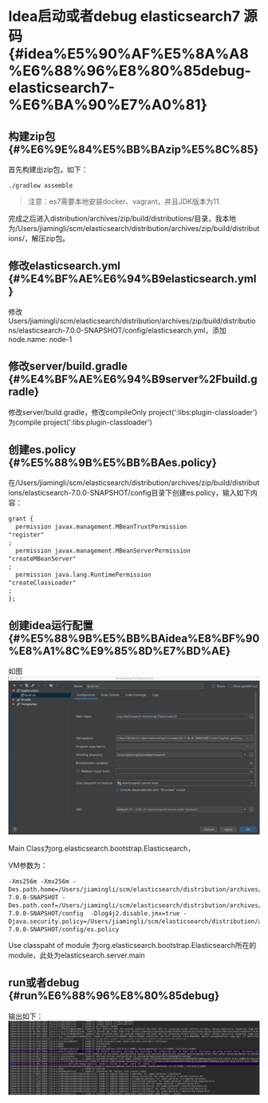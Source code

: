 # Idea启动或者debug elasticsearch7 源码 {#idea%E5%90%AF%E5%8A%A8%E6%88%96%E8%80%85debug-elasticsearch7-%E6%BA%90%E7%A0%81}

## 构建zip包 {#%E6%9E%84%E5%BB%BAzip%E5%8C%85}

首先构建出zip包，如下：

```
./gradlew assemble    

```

> 注意：es7需要本地安装docker、vagrant，并且JDK版本为11.

完成之后进入distribution/archives/zip/build/distributions/目录，我本地为/Users/jiamingli/scm/elasticsearch/distribution/archives/zip/build/distributions/，解压zip包。

## 修改elasticsearch.yml {#%E4%BF%AE%E6%94%B9elasticsearch.yml}

修改Users/jiamingli/scm/elasticsearch/distribution/archives/zip/build/distributions/elasticsearch-7.0.0-SNAPSHOT/config/elasticsearch.yml，添加node.name: node-1

## 修改server/build.gradle {#%E4%BF%AE%E6%94%B9server%2Fbuild.gradle}

修改server/build.gradle，修改compileOnly project\(':libs:plugin-classloader'\)  
为compile project\(':libs:plugin-classloader'\)

## 创建es.policy {#%E5%88%9B%E5%BB%BAes.policy}

在/Users/jiamingli/scm/elasticsearch/distribution/archives/zip/build/distributions/elasticsearch-7.0.0-SNAPSHOT/config目录下创建es.policy，输入如下内容：

```
grant {
  permission javax.management.MBeanTruxtPermission 
"register"
;
  permission javax.management.MBeanServerPermission 
"createMBeanServer"
;
  permission java.lang.RuntimePermission 
"createClassLoader"
;
};

```

## 创建idea运行配置 {#%E5%88%9B%E5%BB%BAidea%E8%BF%90%E8%A1%8C%E9%85%8D%E7%BD%AE}

如图  
![](/assets/es7-idea-new-app-run-config.png)

Main Class为org.elasticsearch.bootstrap.Elasticsearch，

VM参数为：

```
-Xms256m -Xmx256m -Des.path.home=/Users/jiamingli/scm/elasticsearch/distribution/archives/zip/build/distributions/elasticsearch-7.0.0-SNAPSHOT -Des.path.conf=/Users/jiamingli/scm/elasticsearch/distribution/archives/zip/build/distributions/elasticsearch-7.0.0-SNAPSHOT/config  -Dlog4j2.disable.jmx=true -Djava.security.policy=/Users/jiamingli/scm/elasticsearch/distribution/archives/zip/build/distributions/elasticsearch-7.0.0-SNAPSHOT/config/es.policy 

```

Use classpaht of module 为org.elasticsearch.bootstrap.Elasticsearch所在的module，此处为elasticsearch.server.main

## run或者debug {#run%E6%88%96%E8%80%85debug}

输出如下：  
![](/assets/local-es-run-sysout.png)

